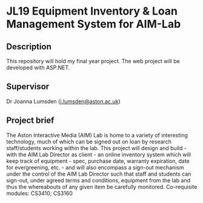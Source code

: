 # JL19 Equipment Inventory & Loan Management System for AIM-Lab

## Description
This repository will hold my final year project. The web project will be developed with ASP.NET.

## Supervisor
Dr Joanna Lumsden ([j.lumsden@aston.ac.uk](mailto:j.lumsden@aston.ac.uk))

## Project brief
The Aston Interactive Media (AIM) Lab is home to a variety of interesting technology, much of which can be signed out on loan by research staff/students working within the lab. This project will design and build - with the AIM Lab Director as client - an online inventory system which will keep track of equipment - spec, purchase date, warranty expiration, date for evergreening, etc. - and will also encompass a sign-out mechanism under the control of the AIM Lab Director such that staff and students can sign-out, under agreed terms and conditions, equipment from the lab and thus the whereabouts of any given item be carefully monitored. Co-requisite modules: CS3410; CS3160
